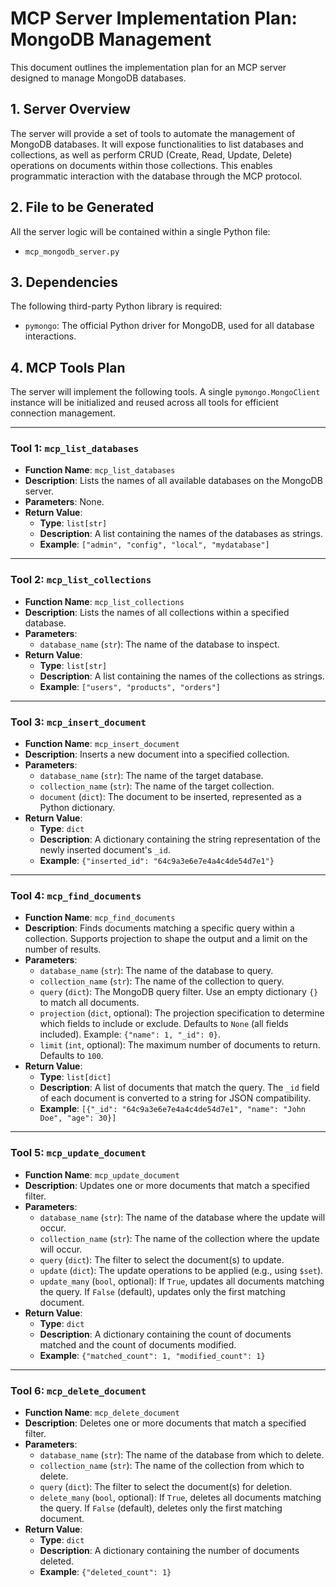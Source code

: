 # MCP Server Implementation Plan: MongoDB Management

This document outlines the implementation plan for an MCP server designed to manage MongoDB databases.

## 1. Server Overview

The server will provide a set of tools to automate the management of MongoDB databases. It will expose functionalities to list databases and collections, as well as perform CRUD (Create, Read, Update, Delete) operations on documents within those collections. This enables programmatic interaction with the database through the MCP protocol.

## 2. File to be Generated

All the server logic will be contained within a single Python file:
*   `mcp_mongodb_server.py`

## 3. Dependencies

The following third-party Python library is required:
*   `pymongo`: The official Python driver for MongoDB, used for all database interactions.

## 4. MCP Tools Plan

The server will implement the following tools. A single `pymongo.MongoClient` instance will be initialized and reused across all tools for efficient connection management.

---

### **Tool 1: `mcp_list_databases`**

*   **Function Name**: `mcp_list_databases`
*   **Description**: Lists the names of all available databases on the MongoDB server.
*   **Parameters**: None.
*   **Return Value**:
    *   **Type**: `list[str]`
    *   **Description**: A list containing the names of the databases as strings.
    *   **Example**: `["admin", "config", "local", "mydatabase"]`

---

### **Tool 2: `mcp_list_collections`**

*   **Function Name**: `mcp_list_collections`
*   **Description**: Lists the names of all collections within a specified database.
*   **Parameters**:
    *   `database_name` (`str`): The name of the database to inspect.
*   **Return Value**:
    *   **Type**: `list[str]`
    *   **Description**: A list containing the names of the collections as strings.
    *   **Example**: `["users", "products", "orders"]`

---

### **Tool 3: `mcp_insert_document`**

*   **Function Name**: `mcp_insert_document`
*   **Description**: Inserts a new document into a specified collection.
*   **Parameters**:
    *   `database_name` (`str`): The name of the target database.
    *   `collection_name` (`str`): The name of the target collection.
    *   `document` (`dict`): The document to be inserted, represented as a Python dictionary.
*   **Return Value**:
    *   **Type**: `dict`
    *   **Description**: A dictionary containing the string representation of the newly inserted document's `_id`.
    *   **Example**: `{"inserted_id": "64c9a3e6e7e4a4c4de54d7e1"}`

---

### **Tool 4: `mcp_find_documents`**

*   **Function Name**: `mcp_find_documents`
*   **Description**: Finds documents matching a specific query within a collection. Supports projection to shape the output and a limit on the number of results.
*   **Parameters**:
    *   `database_name` (`str`): The name of the database to query.
    *   `collection_name` (`str`): The name of the collection to query.
    *   `query` (`dict`): The MongoDB query filter. Use an empty dictionary `{}` to match all documents.
    *   `projection` (`dict`, optional): The projection specification to determine which fields to include or exclude. Defaults to `None` (all fields included). Example: `{"name": 1, "_id": 0}`.
    *   `limit` (`int`, optional): The maximum number of documents to return. Defaults to `100`.
*   **Return Value**:
    *   **Type**: `list[dict]`
    *   **Description**: A list of documents that match the query. The `_id` field of each document is converted to a string for JSON compatibility.
    *   **Example**: `[{"_id": "64c9a3e6e7e4a4c4de54d7e1", "name": "John Doe", "age": 30}]`

---

### **Tool 5: `mcp_update_document`**

*   **Function Name**: `mcp_update_document`
*   **Description**: Updates one or more documents that match a specified filter.
*   **Parameters**:
    *   `database_name` (`str`): The name of the database where the update will occur.
    *   `collection_name` (`str`): The name of the collection where the update will occur.
    *   `query` (`dict`): The filter to select the document(s) to update.
    *   `update` (`dict`): The update operations to be applied (e.g., using `$set`).
    *   `update_many` (`bool`, optional): If `True`, updates all documents matching the query. If `False` (default), updates only the first matching document.
*   **Return Value**:
    *   **Type**: `dict`
    *   **Description**: A dictionary containing the count of documents matched and the count of documents modified.
    *   **Example**: `{"matched_count": 1, "modified_count": 1}`

---

### **Tool 6: `mcp_delete_document`**

*   **Function Name**: `mcp_delete_document`
*   **Description**: Deletes one or more documents that match a specified filter.
*   **Parameters**:
    *   `database_name` (`str`): The name of the database from which to delete.
    *   `collection_name` (`str`): The name of the collection from which to delete.
    *   `query` (`dict`): The filter to select the document(s) for deletion.
    *   `delete_many` (`bool`, optional): If `True`, deletes all documents matching the query. If `False` (default), deletes only the first matching document.
*   **Return Value**:
    *   **Type**: `dict`
    *   **Description**: A dictionary containing the number of documents deleted.
    *   **Example**: `{"deleted_count": 1}`